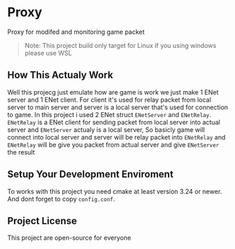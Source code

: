 # Proxy
Proxy for modifed and monitoring game packet

> Note: This project build only target for Linux if you using windows please use WSL

## How This Actualy Work

Well this projecg just emulate how are game is work we just make 1 ENet server and 1 ENet client. For client it's used for relay packet from local server to main server and server is a local server that's used for connection to game.
In this project i used 2 ENet struct `ENetServer` and `ENetRelay`. `ENetRelay` is a ENet client for sending packet from local server into actual server and `ENetServer` actualy is a local server, So basicly game will connect into local server and server will be relay packet into `ENetRelay` and `ENetRelay` will be give you packet from actual server and give `ENetServer` the result

## Setup Your Development Enviroment

To works with this project you need cmake at least version 3.24 or newer. And dont forget to copy `config.conf`. 


## Project License
This project are open-source for everyone
